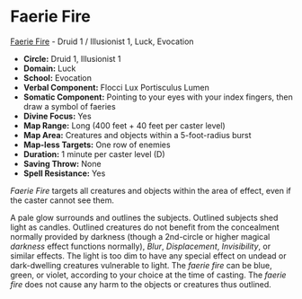 # Faerie Fire

[Faerie Fire](/Magic/F/FaerieFire.md) - Druid 1 / Illusionist 1, Luck, Evocation

- **Circle:** Druid 1, Illusionist 1
- **Domain:** Luck
- **School:** Evocation
- **Verbal Component:** Flocci Lux Portisculus Lumen
- **Somatic Component:** Pointing to your eyes with your index fingers, then draw a symbol of faeries
- **Divine Focus:** Yes
- **Map Range:** Long (400 feet + 40 feet per caster level)
- **Map Area:** Creatures and objects within a 5-foot-radius burst
- **Map-less Targets:** One row of enemies
- **Duration:** 1 minute per caster level (D)
- **Saving Throw:** None
- **Spell Resistance:** Yes

*Faerie Fire* targets all creatures and objects within the area of effect, even if the caster cannot see them.

A pale glow surrounds and outlines the subjects. Outlined subjects shed light as candles. Outlined creatures do not benefit from the concealment normally provided by darkness (though a 2nd-circle or higher magical *darkness* effect functions normally), *Blur*, *Displacement*, *Invisibility*, or similar effects. The light is too dim to have any special effect on undead or dark-dwelling creatures vulnerable to light. The *faerie fire* can be blue, green, or violet, according to your choice at the time of casting. The *faerie fire* does not cause any harm to the objects or creatures thus outlined.

